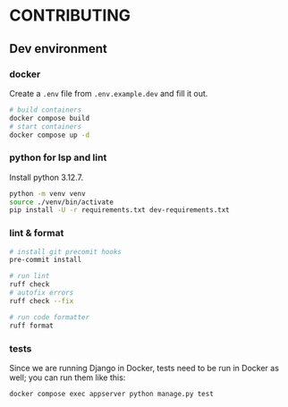 # CONTRIBUTING

## Dev environment

### docker

Create a `.env` file from `.env.example.dev` and fill it out.

```bash
# build containers
docker compose build
# start containers
docker compose up -d
```

### python for lsp and lint

Install python 3.12.7.

```bash
python -m venv venv
source ./venv/bin/activate
pip install -U -r requirements.txt dev-requirements.txt
```

### lint & format

```bash
# install git precomit hooks
pre-commit install

# run lint
ruff check
# autofix errors
ruff check --fix

# run code formatter
ruff format
```

### tests

Since we are running Django in Docker, tests need to be run in Docker as well; you can run them like this:

```bash
docker compose exec appserver python manage.py test
```
